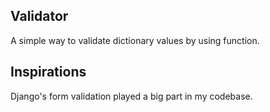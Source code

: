 ## Validator
A simple way to validate dictionary values by using function.


## Inspirations
Django's form validation played a big part in my codebase.
